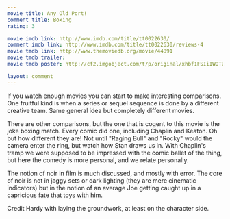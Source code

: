 ```yaml
---
movie title: Any Old Port!
comment title: Boxing
rating: 3

movie imdb link: http://www.imdb.com/title/tt0022630/
comment imdb link: http://www.imdb.com/title/tt0022630/reviews-4
movie tmdb link: http://www.themoviedb.org/movie/44891
movie tmdb trailer: 
movie tmdb poster: http://cf2.imgobject.com/t/p/original/xhbf1FSIiIWOTzxGYHqpAzw0j2y.jpg

layout: comment
---
```


If you watch enough movies you can start to make interesting comparisons. One fruitful kind is when a series or sequel sequence is done by a different creative team. Same general idea but completely different movies.

There are other comparisons, but the one that is cogent to this movie is the joke boxing match. Every comic did one, including Chaplin and Keaton. Oh but how different they are! Not until "Raging Bull" and "Rocky" would the camera enter the ring, but watch how Stan draws us in. With Chaplin's tramp we were supposed to be impressed with the comic ballet of the thing, but here the comedy is more personal, and we relate personally.

The notion of noir in film is much discussed, and mostly with error. The core of noir is not in jaggy sets or dark lighting (they are mere cinematic indicators) but in the notion of an average Joe getting caught up in a capricious fate that toys with him.

Credit Hardy with laying the groundwork, at least on the character side.